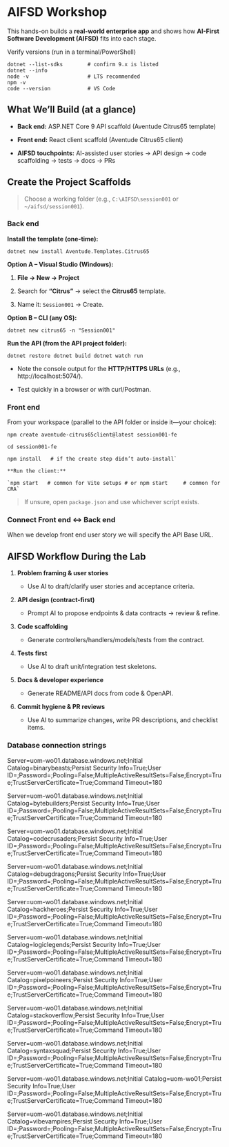 # AIFSD Workshop 

This hands-on builds a **real-world enterprise app** and shows how **AI-First Software Development (AIFSD)** fits into each stage. 

Verify versions (run in a terminal/PowerShell)

```
dotnet --list-sdks        # confirm 9.x is listed
dotnet --info
node -v                   # LTS recommended
npm -v
code --version            # VS Code
```

## What We’ll Build (at a glance)

- **Back end:** ASP.NET Core 9 API scaffold (Aventude Citrus65 template)
    
- **Front end:** React client scaffold (Aventude Citrus65 client)
    
- **AIFSD touchpoints:** AI-assisted user stories → API design → code scaffolding → tests → docs → PRs


## Create the Project Scaffolds

> Choose a working folder (e.g., `C:\AIFSD\session001` or `~/aifsd/session001`).

### Back end

**Install the template (one-time):**

`dotnet new install Aventude.Templates.Citrus65`

**Option A – Visual Studio (Windows):**

1. **File → New → Project**
    
2. Search for **“Citrus”** → select the **Citrus65** template.
    
3. Name it: `Session001` → Create.
    

**Option B – CLI (any OS):**

`dotnet new citrus65 -n "Session001"`

**Run the API (from the API project folder):**

`dotnet restore dotnet build dotnet watch run`

- Note the console output for the **HTTP/HTTPS URLs** (e.g., http://localhost:5074/).
    
- Test quickly in a browser or with curl/Postman.
    

### Front end

From your workspace (parallel to the API folder or inside it—your choice):

```
npm create aventude-citrus65client@latest session001-fe 

cd session001-fe 

npm install   # if the create step didn’t auto-install`

**Run the client:**

`npm start   # common for Vite setups # or npm start     # common for CRA`

```

> If unsure, open `package.json` and use whichever script exists.


### Connect Front end ↔ Back end

When we develop front end user story we will specify the API Base URL.


## AIFSD Workflow During the Lab

1. **Problem framing & user stories**
    
    - Use AI to draft/clarify user stories and acceptance criteria.
        
2. **API design (contract-first)**
    
    - Prompt AI to propose endpoints & data contracts → review & refine.
        
3. **Code scaffolding**
    
    - Generate controllers/handlers/models/tests from the contract.
        
4. **Tests first**
    
    - Use AI to draft unit/integration test skeletons.
        
5. **Docs & developer experience**
    
    - Generate README/API docs from code & OpenAPI.
        
6. **Commit hygiene & PR reviews**
    
    - Use AI to summarize changes, write PR descriptions, and checklist items.

### Database connection strings

Server=uom-wo01.database.windows.net;Initial Catalog=binarybeasts;Persist Security Info=True;User ID=<username>;Password=<password>;Pooling=False;MultipleActiveResultSets=False;Encrypt=True;TrustServerCertificate=True;Command Timeout=180

Server=uom-wo01.database.windows.net;Initial Catalog=bytebuilders;Persist Security Info=True;User ID=<username>;Password=<password>;Pooling=False;MultipleActiveResultSets=False;Encrypt=True;TrustServerCertificate=True;Command Timeout=180

Server=uom-wo01.database.windows.net;Initial Catalog=codecrusaders;Persist Security Info=True;User ID=<username>;Password=<password>;Pooling=False;MultipleActiveResultSets=False;Encrypt=True;TrustServerCertificate=True;Command Timeout=180

Server=uom-wo01.database.windows.net;Initial Catalog=debugdragons;Persist Security Info=True;User ID=<username>;Password=<password>;Pooling=False;MultipleActiveResultSets=False;Encrypt=True;TrustServerCertificate=True;Command Timeout=180

Server=uom-wo01.database.windows.net;Initial Catalog=hackheroes;Persist Security Info=True;User ID=<username>;Password=<password>;Pooling=False;MultipleActiveResultSets=False;Encrypt=True;TrustServerCertificate=True;Command Timeout=180

Server=uom-wo01.database.windows.net;Initial Catalog=logiclegends;Persist Security Info=True;User ID=<username>;Password=<password>;Pooling=False;MultipleActiveResultSets=False;Encrypt=True;TrustServerCertificate=True;Command Timeout=180

Server=uom-wo01.database.windows.net;Initial Catalog=pixelpoineers;Persist Security Info=True;User ID=<username>;Password=<password>;Pooling=False;MultipleActiveResultSets=False;Encrypt=True;TrustServerCertificate=True;Command Timeout=180

Server=uom-wo01.database.windows.net;Initial Catalog=stackoverflow;Persist Security Info=True;User ID=<username>;Password=<password>;Pooling=False;MultipleActiveResultSets=False;Encrypt=True;TrustServerCertificate=True;Command Timeout=180

Server=uom-wo01.database.windows.net;Initial Catalog=syntaxsquad;Persist Security Info=True;User ID=<username>;Password=<password>;Pooling=False;MultipleActiveResultSets=False;Encrypt=True;TrustServerCertificate=True;Command Timeout=180

Server=uom-wo01.database.windows.net;Initial Catalog=uom-wo01;Persist Security Info=True;User ID=<username>;Password=<password>;Pooling=False;MultipleActiveResultSets=False;Encrypt=True;TrustServerCertificate=True;Command Timeout=180

Server=uom-wo01.database.windows.net;Initial Catalog=vibevampires;Persist Security Info=True;User ID=<username>;Password=<password>;Pooling=False;MultipleActiveResultSets=False;Encrypt=True;TrustServerCertificate=True;Command Timeout=180

    

